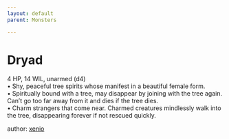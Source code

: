 ```yaml
---
layout: default
parent: Monsters 

--- 
```

# Dryad
4 HP, 14 WIL, unarmed (d4)  
• Shy, peaceful tree spirits whose manifest in a beautiful female form.  
• Spiritually bound with a tree, may disappear by joining with the tree again.   Can’t go too far away from it and dies if the tree dies.  
• Charm strangers that come near.   Charmed creatures mindlessly walk into the tree, disappearing forever if not rescued quickly.  




author: [xenio](https://xenioinabottle.blogspot.com/2021/02/classic-monsters-for-cairnito-part-1.html) 


